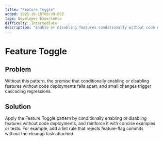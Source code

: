 ```yaml
---
title: "Feature Toggle"
added: 2025-10-10T00:00:00Z
tags: Developer Experience
difficulty: Intermediate
description: "Enable or disabling features conditionally without code deployments."
---
```

# Feature Toggle

## Problem

Without this pattern, the premise that conditionally enabling or disabling features without code deployments falls apart, and small changes trigger cascading regressions.

## Solution

Apply the Feature Toggle pattern by conditionally enabling or disabling features without code deployments, and reinforce it with concise examples or tests. For example, add a lint rule that rejects feature-flag commits without the cleanup task attached.
